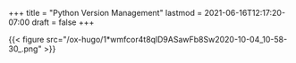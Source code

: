 +++
title = "Python Version Management"
lastmod = 2021-06-16T12:17:20-07:00
draft = false
+++

{{< figure src="/ox-hugo/1*wmfcor4t8qlD9ASawFb8Sw2020-10-04_10-58-30_.png" >}}